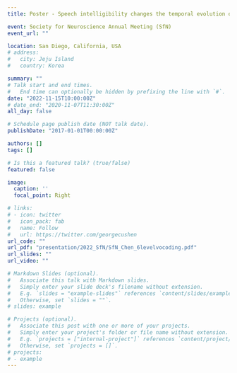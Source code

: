 ```yaml
---
title: Poster - Speech intelligibility changes the temporal evolution of neural speech tracking

event: Society for Neuroscience Annual Meeting (SfN)
event_url: ""

location: San Diego, California, USA
# address:
#   city: Jeju Island
#   country: Korea

summary: ""
# Talk start and end times.
#   End time can optionally be hidden by prefixing the line with `#`.
date: "2022-11-15T10:00:00Z"
# date_end: "2020-11-07T11:30:00Z"
all_day: false

# Schedule page publish date (NOT talk date).
publishDate: "2017-01-01T00:00:00Z"

authors: []
tags: []

# Is this a featured talk? (true/false)
featured: false

image:
  caption: ''
  focal_point: Right

# links:
# - icon: twitter
#   icon_pack: fab
#   name: Follow
#   url: https://twitter.com/georgecushen
url_code: ""
url_pdf: "presentation/2022_SfN/SfN_Chen_6levelvocoding.pdf"
url_slides: ""
url_video: ""

# Markdown Slides (optional).
#   Associate this talk with Markdown slides.
#   Simply enter your slide deck's filename without extension.
#   E.g. `slides = "example-slides"` references `content/slides/example-slides.md`.
#   Otherwise, set `slides = ""`.
# slides: example

# Projects (optional).
#   Associate this post with one or more of your projects.
#   Simply enter your project's folder or file name without extension.
#   E.g. `projects = ["internal-project"]` references `content/project/deep-learning/index.md`.
#   Otherwise, set `projects = []`.
# projects:
# - example
---
```

